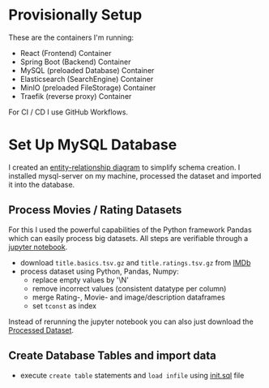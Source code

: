 
# Provisionally Setup

These are the containers I'm running:

- React (Frontend) Container
- Spring Boot (Backend) Container
- MySQL (preloaded Database) Container
- Elasticsearch (SearchEngine) Container
- MinIO (preloaded FileStorage) Container
- Traefik (reverse proxy) Container

For CI / CD I use GitHub Workflows.

# Set Up MySQL Database

I created an [entity-relationship diagram](datamodel.puml) to simplify schema creation. 
I installed mysql-server on my machine, processed the dataset and imported it into the database.

## Process Movies / Rating Datasets

For this I used the powerful capabilities of the Python framework Pandas which can easily process big datasets. 
All steps are verifiable through a [jupyter notebook](mysql/data-processing/process_movie_dataset.ipynb).

- download `title.basics.tsv.gz` and `title.ratings.tsv.gz` from [IMDb](https://www.imdb.com/interfaces/)
- process dataset using Python, Pandas, Numpy:
  - replace empty values by '\N'
  - remove incorrect values (consistent datatype per column)
  - merge Rating-, Movie- and image/description dataframes
  - set `tconst` as index

Instead of rerunning the jupyter notebook you can also just download the 
[Processed Dataset](https://www.dropbox.com/s/rzmhet4qf2joczz/processed_imdb_movies.csv?dl=0).

## Create Database Tables and import data
- execute `create table` statements and `load infile` using [init.sql](mysql/docker-image-creation/init.sql) file
